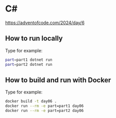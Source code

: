 # C#
https://adventofcode.com/2024/day/6

## How to run locally
Type for example:
```bash
part=part1 dotnet run
part=part2 dotnet run
```

## How to build and run with Docker
Type for example:
```bash
docker build -t day06 .
docker run --rm -e part=part1 day06
docker run --rm -e part=part2 day06
```